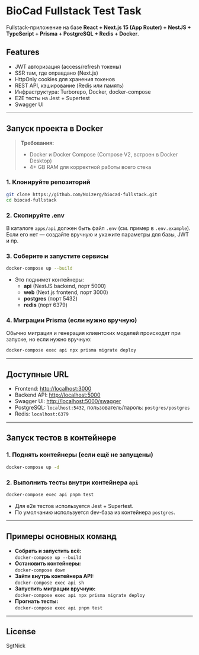 # BioCad Fullstack Test Task

Fullstack-приложение на базе **React + Next.js 15 (App Router) + NestJS + TypeScript + Prisma + PostgreSQL + Redis + Docker**.

## Features

- JWT авторизация (access/refresh токены)
- SSR там, где оправдано (Next.js)
- HttpOnly cookies для хранения токенов
- REST API, кэширование (Redis или память)
- Инфраструктура: Turborepo, Docker, docker-compose
- E2E тесты на Jest + Supertest
- Swagger UI

---

## Запуск проекта в Docker

> **Требования:**
>
> - Docker и Docker Compose (Compose V2, встроен в Docker Desktop)
> - 4+ GB RAM для корректной работы всего стека

### 1. Клонируйте репозиторий

```bash
git clone https://github.com/Noizerg/biocad-fullstack.git
cd biocad-fullstack
```

### 2. Скопируйте .env

В каталоге `apps/api` должен быть файл `.env` (см. пример в `.env.example`).  
Если его нет — создайте вручную и укажите параметры для базы, JWT и пр.

### 3. Соберите и запустите сервисы

```bash
docker-compose up --build
```

- Это поднимет контейнеры:
  - **api** (NestJS backend, порт 5000)
  - **web** (Next.js frontend, порт 3000)
  - **postgres** (порт 5432)
  - **redis** (порт 6379)

### 4. Миграции Prisma (если нужно вручную)

Обычно миграция и генерация клиентских моделей происходят при запуске, но если нужно вручную:

```bash
docker-compose exec api npx prisma migrate deploy
```

---

## Доступные URL

- Frontend: [http://localhost:3000](http://localhost:3000)
- Backend API: [http://localhost:5000](http://localhost:5000)
- Swagger UI: [http://localhost:5000/swagger](http://localhost:5000/swagger)
- PostgreSQL: `localhost:5432`, пользователь/пароль: `postgres/postgres`
- Redis: `localhost:6379`

---

## Запуск тестов в контейнере

### 1. Поднять контейнеры (если ещё не запущены)

```bash
docker-compose up -d
```

### 2. Выполнить тесты внутри контейнера `api`

```bash
docker-compose exec api pnpm test
```

- Для e2e тестов используется Jest + Supertest.
- По умолчанию используется dev-база из контейнера `postgres`.

---

## Примеры основных команд

- **Собрать и запустить всё:**  
  `docker-compose up --build`
- **Остановить контейнеры:**  
  `docker-compose down`
- **Зайти внутрь контейнера API:**  
  `docker-compose exec api sh`
- **Запустить миграции вручную:**  
  `docker-compose exec api npx prisma migrate deploy`
- **Прогнать тесты:**  
  `docker-compose exec api pnpm test`

---

## License

SgtNick
